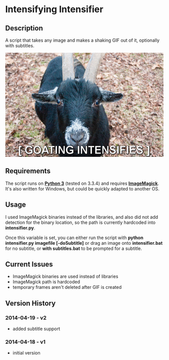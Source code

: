 # Intensifying Intensifier

## Description

A script that takes any image and makes a shaking GIF out of it, optionally with subtitles.

![an example GIF](example.gif)

## Requirements

The script runs on [**Python 3**](http://www.python.org/getit/) (tested on 3.3.4) and requires [**ImageMagick**](http://www.imagemagick.org/script/index.php). It's also written for Windows, but could be quickly adapted to another OS.

## Usage

I used ImageMagick binaries instead of the libraries, and also did not add detection for the binary location, so the path is currently hardcoded into **intensifier.py**.

Once this variable is set, you can either run the script with **python intensifier.py imagefile [-doSubtitle]** or drag an image onto **intensifier.bat** for no subtitle, or **with subtitles.bat** to be prompted for a subtitle.

## Current Issues

  * ImageMagick binaries are used instead of libraries
  * ImageMagick path is hardcoded
  * temporary frames aren't deleted after GIF is created

## Version History

### 2014-04-19 - v2

  * added subtitle support

### 2014-04-18 - v1

  * initial version